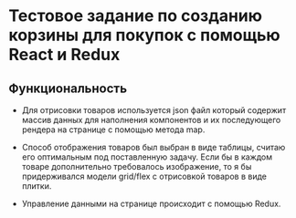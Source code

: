 # Тестовое задание по созданию корзины для покупок с помощью React и Redux

## Функциональность

- Для отрисовки товаров используется json файл который содержит массив данных для наполнения компонентов и их последующего рендера на странице с помощью метода map.

- Способ отображения товаров был выбран в виде таблицы, считаю его оптимальным под поставленную задачу. Если бы в каждом товаре дополнительно требовалось изображение, то я бы придерживался модели grid/flex c отрисовкой товаров в виде плитки.

- Управление данными на странице происходит с помощью Redux.
